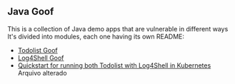 ## Java Goof

This is a collection of Java demo apps that are vulnerable in different ways
It's divided into modules, each one having its own README:


* [Todolist Goof](todolist-goof/README.md)
* [Log4Shell Goof](log4shell-goof/README.md)
* [Quickstart for running both Todolist with Log4Shell in Kubernetes](README-K8S.md)
Arquivo alterado